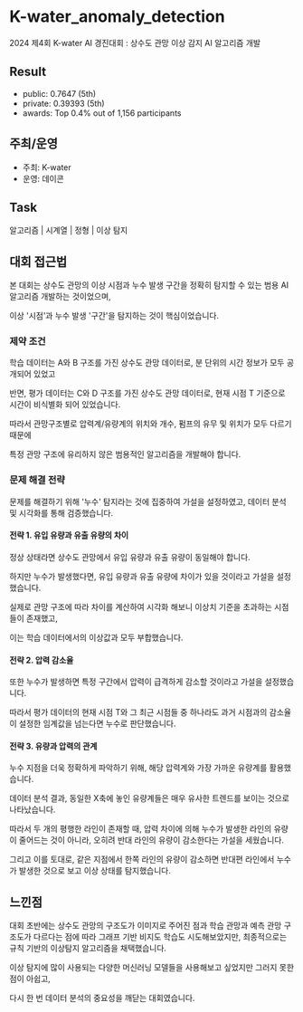 # K-water_anomaly_detection
2024 제4회 K-water AI 경진대회 : 상수도 관망 이상 감지 AI 알고리즘 개발


## Result
- public: 0.7647 (5th)
- private: 0.39393 (5th)
- awards: Top 0.4% out of 1,156 participants

## 주최/운영
- 주최: K-water
- 운영: 데이콘

## Task
알고리즘 | 시계열 | 정형 | 이상 탐지

## 대회 접근법

본 대회는 상수도 관망의 이상 시점과 누수 발생 구간을 정확히 탐지할 수 있는 범용 AI 알고리즘 개발하는 것이었으며,

이상 '시점'과 누수 발생 '구간'을 탐지하는 것이 핵심이었습니다.

### 제약 조건

학습 데이터는 A와 B 구조를 가진 상수도 관망 데이터로, 분 단위의 시간 정보가 모두 공개되어 있었고

반면, 평가 데이터는 C와 D 구조를 가진 상수도 관망 데이터로, 현재 시점 T 기준으로 시간이 비식별화 되어 있었습니다.

따라서 관망구조별로 압력계/유량계의 위치와 개수, 펌프의 유무 및 위치가 모두 다르기 때문에

특정 관망 구조에 유리하지 않은 범용적인 알고리즘을 개발해야 합니다.


### 문제 해결 전략

문제를 해결하기 위해 '누수' 탐지라는 것에 집중하여 가설을 설정하였고, 데이터 분석 및 시각화를 통해 검증했습니다.

#### 전략 1. 유입 유량과 유출 유량의 차이

정상 상태라면 상수도 관망에서 유입 유량과 유출 유량이 동일해야 합니다.

하지만 누수가 발생했다면, 유입 유량과 유출 유량에 차이가 있을 것이라고 가설을 설정했습니다.

실제로 관망 구조에 따라 차이를 계산하여 시각화 해보니 이상치 기준을 초과하는 시점들이 존재했고,

이는 학습 데이터에서의 이상값과 모두 부합했습니다.

#### 전략 2. 압력 감소율

또한 누수가 발생하면 특정 구간에서 압력이 급격하게 감소할 것이라고 가설을 설정했습니다.

따라서 평가 데이터의 현재 시점 T와 그 최근 시점들 중 하나라도 과거 시점과의 감소율이 설정한 임계값을 넘는다면 누수로 판단했습니다.

#### 전략 3. 유량과 압력의 관계

누수 지점을 더욱 정확하게 파악하기 위해, 해당 압력계와 가장 가까운 유량계를 활용했습니다.

데이터 분석 결과, 동일한 X축에 놓인 유량계들은 매우 유사한 트렌드를 보이는 것으로 나타났습니다.

따라서 두 개의 평행한 라인이 존재할 때, 압력 차이에 의해 누수가 발생한 라인의 유량이 줄어드는 것이 아니라, 오히려 반대 라인의 유량이 감소한다는 가설을 세웠습니다.

그리고 이를 토대로, 같은 지점에서 한쪽 라인의 유량이 감소하면 반대편 라인에서 누수가 발생한 것으로 보고 이상 상태를 탐지했습니다. 

## 느낀점
대회 초반에는 상수도 관망의 구조도가 이미지로 주어진 점과 학습 관망과 예측 관망 구조도가 다르다는 점에 따라 그래프 기반 비지도 학습도 시도해보았지만, 최종적으로는 규칙 기반의 이상탐지 알고리즘을 채택했습니다.

이상 탐지에 많이 사용되는 다양한 머신러닝 모델들을 사용해보고 싶었지만 그러지 못한 점이 아쉽고,

다시 한 번 데이터 분석의 중요성을 깨닫는 대회였습니다.
